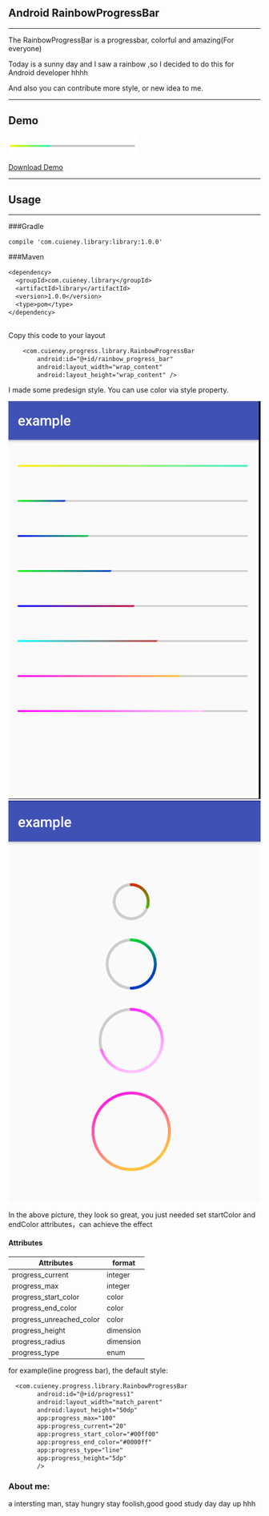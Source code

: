 ## Android RainbowProgressBar

***
The RainbowProgressBar is a progressbar, colorful and amazing(For everyone)

Today is a sunny day and I saw a rainbow ,so I decided to do this for Android developer hhhh

And also you can contribute more style, or new idea to me.

***
## Demo
![rainbow icon](https://github.com/Cuieney/RainbowProgressBar/blob/master/app/progress.gif)

[Download Demo](https://github.com/Cuieney/RainbowProgressBar/blob/master/app/example-debug.apk "a Safari extension")
***

## Usage
***
###Gradle

```
compile 'com.cuieney.library:library:1.0.0'

```

###Maven

```
<dependency>
  <groupId>com.cuieney.library</groupId>
  <artifactId>library</artifactId>
  <version>1.0.0</version>
  <type>pom</type>
</dependency>


```

Copy this code to your layout

```
    <com.cuieney.progress.library.RainbowProgressBar
        android:id="@+id/rainbow_progress_bar"
        android:layout_width="wrap_content"
        android:layout_height="wrap_content" />

```

I made some predesign style. You can use color via style property.

![rainbow icon](https://github.com/Cuieney/RainbowProgressBar/blob/master/app/line.png)
![rainbow icon](https://github.com/Cuieney/RainbowProgressBar/blob/master/app/circle.png)

In the above picture, they look so great,
you just needed set startColor and endColor attributes，can achieve the effect


#### Attributes

Attributes | format 
------------ | ------------- 
progress_current | integer  
progress_max | integer 
progress_start_color | color 
progress_end_color | color 
progress_unreached_color | color 
progress_height | dimension 
progress_radius | dimension 
progress_type | enum
        

for example(line progress bar), the default style:


``` 
  <com.cuieney.progress.library.RainbowProgressBar
        android:id="@+id/progress1"
        android:layout_width="match_parent"
        android:layout_height="50dp"
        app:progress_max="100"
        app:progress_current="20"
        app:progress_start_color="#00ff00"
        app:progress_end_color="#0000ff"
        app:progress_type="line"
        app:progress_height="5dp"
        />

```

### About me:
a intersting man,
stay hungry stay foolish,good good study day day up hhh
